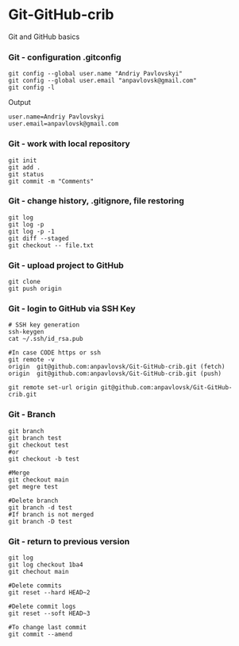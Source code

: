 # Git-GitHub-crib
Git and GitHub basics

### Git - configuration .gitconfig
````
git config --global user.name "Andriy Pavlovskyi"
git config --global user.email "anpavlovsk@gmail.com"
git config -l
````
Output
````
user.name=Andriy Pavlovskyi
user.email=anpavlovsk@gmail.com
````
### Git - work with local repository
````
git init
git add .
git status 
git commit -m "Comments"
````
### Git - change history, .gitignore, file restoring
````
git log
git log -p
git log -p -1
git diff --staged
git checkout -- file.txt
````
### Git - upload project to GitHub
````
git clone
git push origin
````
### Git - login to GitHub via SSH Key
````
# SSH key generation
ssh-keygen
cat ~/.ssh/id_rsa.pub 

#In case CODE https or ssh 
git remote -v
origin	git@github.com:anpavlovsk/Git-GitHub-crib.git (fetch)
origin	git@github.com:anpavlovsk/Git-GitHub-crib.git (push)

git remote set-url origin git@github.com:anpavlovsk/Git-GitHub-crib.git  
````
### Git - Branch
````
git branch
git branch test
git checkout test
#or
git checkout -b test

#Merge 
git checkout main
get megre test

#Delete branch
git branch -d test
#If branch is not merged
git branch -D test

````
### Git - return to previous version
````
git log
git log checkout 1ba4
git chechout main

#Delete commits
git reset --hard HEAD~2

#Delete commit logs
git reset --soft HEAD~3

#To change last commit 
git commit --amend
````
